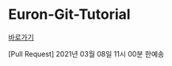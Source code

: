 # Euron-Git-Tutorial

[바로가기](https://cafe.naver.com/ewhaeuron/177)

[Pull Request] 2021년 03월 08일 11시 00분 한예송

